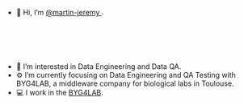 - 👋 Hi, I’m [@martin-jeremy <img src="https://img.freepik.com/vecteurs-premium/linkedin-logo_578229-227.jpg" width=2.5%/>](https://www.linkedin.com/in/jeremy-martin-tlse/)
- 👀 I’m interested in Data Engineering and Data QA.
- ⚙️ I’m currently focusing on Data Engineering and QA Testing with BYG4LAB, a middleware company for biological labs in Toulouse.
- 💻 I work in the [BYG4LAB](https://www.byg4lab.com/).

<!---
martin-jeremy/martin-jeremy is a ✨ special ✨ repository because its `README.md` (this file) appears on your GitHub profile.
You can click the Preview link to take a look at your changes.
--->
